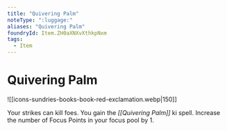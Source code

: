 ```yaml
---
title: "Quivering Palm"
noteType: ":luggage:"
aliases: "Quivering Palm"
foundryId: Item.ZH0aXNXvXthkpNxm
tags:
  - Item
---
```


# Quivering Palm
![[icons-sundries-books-book-red-exclamation.webp|150]]

Your strikes can kill foes. You gain the _[[Quivering Palm]]_ ki spell. Increase the number of Focus Points in your focus pool by 1.
